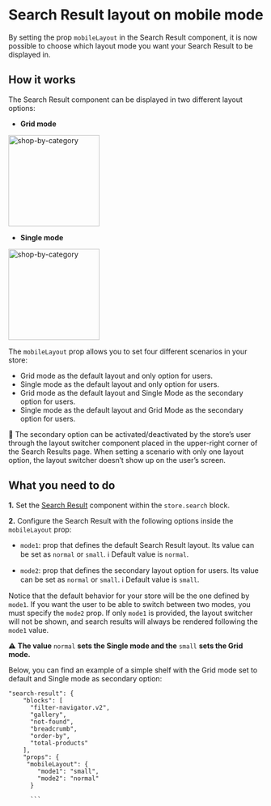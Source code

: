 # Search Result layout on mobile mode

By setting the prop `mobileLayout` in the Search Result component, it is now possible to choose which layout mode you want your Search Result to be displayed in.

## How it works

The Search Result component can be displayed in two different layout options:

- __Grid mode__

<img width=180 alt="shop-by-category" src="https://user-images.githubusercontent.com/12139385/62788279-f3d50800-ba9c-11e9-8176-7583235fd709.png">

- __Single mode__

<img width=180 alt="shop-by-category" src="https://user-images.githubusercontent.com/12139385/62789631-ba51cc00-ba9f-11e9-842f-d6b2e22fbaf3.png">

The `mobileLayout` prop allows you to set four different scenarios in your store:

- Grid mode as the default layout and only option for users.
- Single mode as the default layout and only option for users.
- Grid mode as the default layout and Single Mode as the secondary option for users.
- Single mode as the default layout and Grid Mode as the secondary option for users.

:eyes: The secondary option can be activated/deactivated by the store’s user through the layout switcher component placed in the upper-right corner of the Search Results page. When setting a scenario with only one layout option, the layout switcher doesn’t show up on the user’s screen.

## What you need to do

__1.__ Set the [Search Result](https://github.com/vtex-apps/search-result) component within the `store.search` block.

__2.__ Configure the Search Result with the following options inside the `mobileLayout` prop:

- `mode1`: prop that defines the default Search Result layout. Its value can be set as `normal` or `small`. :information_source: Default value is `normal`.

- `mode2`: prop that defines the secondary layout option for users. Its value can be set as `normal` or `small`. :information_source: Default value is `small`.

Notice that the default behavior for your store will be the one defined by `mode1`. If you want the user to be able to switch between two modes, you must specify the `mode2` prop. If only `mode1` is provided, the layout switcher will not be shown, and search results will always be rendered following the `mode1` value. 

:warning: __The value__ `normal` __sets the Single mode and the__ `small` __sets the Grid mode.__

Below, you can find an example of a simple shelf with the Grid mode set to default and Single mode as secondary option:

```
"search-result": {
    "blocks": [
      "filter-navigator.v2",
      "gallery",
      "not-found",
      "breadcrumb",
      "order-by",
      "total-products"
    ],
    "props": {
     "mobileLayout": {
        "mode1": "small",
        "mode2": "normal"
      }
      
      ```
